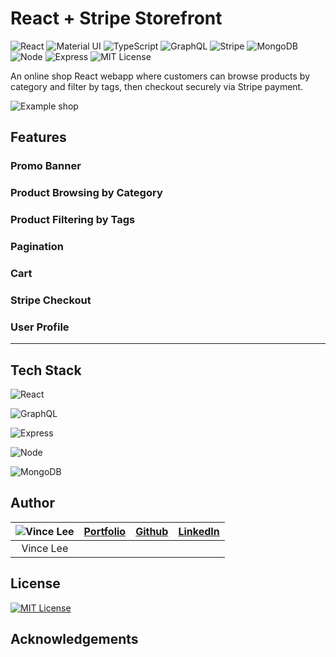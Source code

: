 # React + Stripe Storefront

![React](https://img.shields.io/badge/React-v18.2.0-61DAFB?logo=react)
![Material UI](https://img.shields.io/badge/Material_UI-v5.10.6-dodgerblue?logo=mui)
![TypeScript](https://img.shields.io/badge/TypeScript-v4.8.3-blue?logo=typescript&logoColor=blue)
![GraphQL](https://img.shields.io/badge/GraphQL-v16.6.0-E10098?logo=graphql&logoColor=E10098)
![Stripe](https://img.shields.io/badge/Stripe-v16.6.0-royalblue?logo=stripe&logoColor=royalblue)
![MongoDB](https://img.shields.io/badge/MongoDB-v5.0.3-forestgreen?logo=mongodb)
![Node](https://img.shields.io/badge/Node-v14.18.0-green?logo=node.js&logoColor=green)
![Express](https://img.shields.io/badge/Express-v4.18.1-gold?logo=express&logoColor=gold)
![MIT License](https://img.shields.io/badge/MIT-License-3DA639?logo=OpenSourceInitiative)

An online shop React webapp where customers can browse products by category and filter by tags, then checkout securely via Stripe payment.

![Example shop](./images/portfolio-site.gif)

## Features

### Promo Banner

### Product Browsing by Category

### Product Filtering by Tags

### Pagination

### Cart

### Stripe Checkout

### User Profile

---

## Tech Stack

![React](https://img.shields.io/badge/React-v18.2.0-61DAFB?logo=react)

![GraphQL](https://img.shields.io/badge/GraphQL-v16.6.0-E10098?logo=graphql&logoColor=E10098)

![Express](https://img.shields.io/badge/Express-v4.18.1-gold?logo=express&logoColor=gold)

![Node](https://img.shields.io/badge/Node-v14.18.0-green?logo=node.js&logoColor=green)

![MongoDB](https://img.shields.io/badge/MongoDB-v5.0.3-forestgreen?logo=mongodb)

## Author

| ![Vince Lee](https://avatars.githubusercontent.com/u/81829523?s=40&v=4) | [Portfolio](https://starryblue7.github.io/portfolio-iv/) | [Github](https://github.com/StarryBlue7) | [LinkedIn](https://www.linkedin.com/in/vince-lee/) |
| :---------------------------------------------------------------------: | -------------------------------------------------------- | ---------------------------------------- | -------------------------------------------------- |
|                                Vince Lee                                |                                                          |                                          |                                                    |

## License

[![MIT License](https://img.shields.io/badge/MIT-License-3DA639?logo=OpenSourceInitiative)](https://vince-lee.mit-license.org/)

## Acknowledgements
